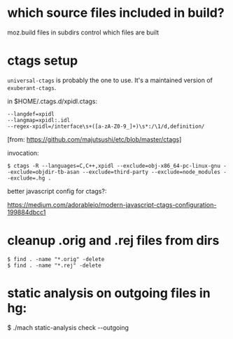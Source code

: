 
# which source files included in build?

moz.build files in subdirs control which files are built

# ctags setup

`universal-ctags` is probably the one to use.
It's a maintained version of `exuberant-ctags`.

in $HOME/.ctags.d/xpidl.ctags:

    --langdef=xpidl
    --langmap=xpidl:.idl
    --regex-xpidl=/interface\s+([a-zA-Z0-9_]+)\s*:/\1/d,definition/

[from: https://github.com/majutsushi/etc/blob/master/ctags]


invocation:

    $ ctags -R --languages=C,C++,xpidl --exclude=obj-x86_64-pc-linux-gnu --exclude=objdir-tb-asan --exclude=third-party --exclude=node_modules --exclude=.hg .

better javascript config for ctags?:

https://medium.com/adorableio/modern-javascript-ctags-configuration-199884dbcc1

# cleanup .orig and .rej files from dirs

    $ find . -name "*.orig" -delete
    $ find . -name "*.rej" -delete

# static analysis on outgoing files in hg:

  $ ./mach static-analysis check --outgoing

